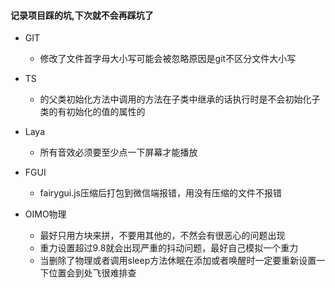 #### 记录项目踩的坑,下次就不会再踩坑了
- GIT
  - 修改了文件首字母大小写可能会被忽略原因是git不区分文件大小写

- TS
  - 的父类初始化方法中调用的方法在子类中继承的话执行时是不会初始化子类的有初始化的值的属性的

- Laya
  - 所有音效必须要至少点一下屏幕才能播放

- FGUI
  - fairygui.js压缩后打包到微信端报错，用没有压缩的文件不报错

- OIMO物理
  - 最好只用方块来拼，不要用其他的，不然会有很恶心的问题出现
  - 重力设置超过9.8就会出现严重的抖动问题，最好自己模拟一个重力
  - 当删除了物理或者调用sleep方法休眠在添加或者唤醒时一定要重新设置一下位置会到处飞很难排查